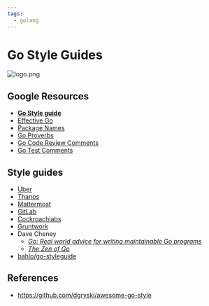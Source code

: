 ```yaml
---
tags:
  - golang
---
```


# Go Style Guides

<div class="note inline end"> <p><img alt="logo.png" src="../img/gopher-coffee.png"></p> </div>

## Google Resources

- [**Go Style guide**](https://google.github.io/styleguide/go/)
- [Effective Go](https://go.dev/doc/effective_go)
- [Package Names](https://blog.golang.org/package-names)
- [Go Proverbs](https://go-proverbs.github.io/)
- [Go Code Review Comments](https://github.com/golang/go/wiki/CodeReviewComments)
- [Go Test Comments](https://github.com/golang/go/wiki/TestComments)

## Style guides

- [Uber](https://github.com/uber-go/guide/blob/master/style.md)
- [Thanos](https://thanos.io/tip/contributing/coding-style-guide.md/)
- [Mattermost](https://developers.mattermost.com/contribute/more-info/server/style-guide/)
- [GitLab](https://docs.gitlab.com/ee/development/go_guide/)
- [Cockroachlabs](https://cockroachlabs.atlassian.net/wiki/spaces/CRDB/pages/181371303/Go+Golang+coding+guidelines)
- [Gruntwork](https://docs.gruntwork.io/guides/style/golang-style-guide)
- Dave Cheney
  - [*Go: Real world advice for writing maintainable Go programs*](https://dave.cheney.net/practical-go/presentations/qcon-china.html)
  - [*The Zen of Go*](https://dave.cheney.net/2020/02/23/the-zen-of-go)
- [bahlo/go-styleguide](https://github.com/bahlo/go-styleguide)

## References

- https://github.com/dgryski/awesome-go-style
